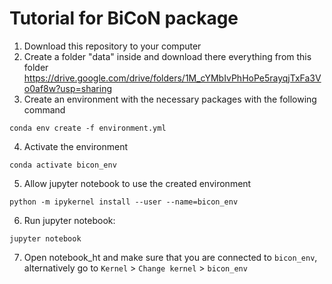 # Tutorial for BiCoN package
1. Download this repository to your computer
2. Create a folder "data" inside and download there everything from this folder https://drive.google.com/drive/folders/1M_cYMbIvPhHoPe5rayqjTxFa3Vo0af8w?usp=sharing
3. Create an environment with the necessary packages with the following command
```{bash}
conda env create -f environment.yml
```
4. Activate the environment
```{bash}
conda activate bicon_env
```
5. Allow jupyter notebook to use the created environment
```{bash}
python -m ipykernel install --user --name=bicon_env
```

6. Run jupyter notebook:
```{bash}
jupyter notebook
```
7. Open notebook_ht and make sure that you are connected to `bicon_env`, alternatively go to `Kernel` > `Change kernel` > `bicon_env`
